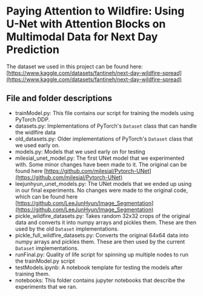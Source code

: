 # Paying Attention to Wildfire: Using U-Net with Attention Blocks on Multimodal Data for Next Day Prediction

The dataset we used in this project can be found here: [https://www.kaggle.com/datasets/fantineh/next-day-wildfire-spread](https://www.kaggle.com/datasets/fantineh/next-day-wildfire-spread)

## File and folder descriptions

* trainModel.py: This file contains our script for training the models using PyTorch DDP.
* datasets.py: Implementations of PyTorch's `Dataset` class that can handle the widlfire data
* old_datasets.py: Older implementations of PyTorch's `Dataset` class that we used early on.
* models.py: Models that we used early on for testing
* milesial_unet_model.py: The first UNet model that we experimented with. Some minor changes have been made to it. The original can be found here [https://github.com/milesial/Pytorch-UNet](https://github.com/milesial/Pytorch-UNet)
* leejunhyun_unet_models.py: The UNet models that we ended up using in our final experiments. No changes were made to the original code, which can be found here [https://github.com/LeeJunHyun/Image_Segmentation](https://github.com/LeeJunHyun/Image_Segmentation)
* pickle_wildfire_datasets.py: Takes random 32x32 crops of the original data and converts it into numpy arrays and pickles them. These are then used by the old `Dataset` implementations.
* pickle_full_wildfire_datasets.py: Converts the original 64x64 data into numpy arrays and pickles them. These are then used by the current `Dataset` implementations.
* runFinal.py: Quality of life script for spinning up multiple nodes to run the trainModel.py script
* testModels.ipynb: A notebook template for testing the models after training them.
* notebooks: This folder contains jupyter notebooks that describe the experiments that we ran.
